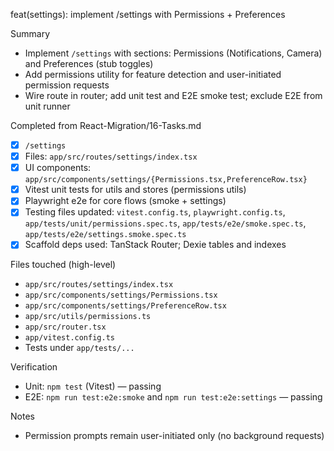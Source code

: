 feat(settings): implement /settings with Permissions + Preferences

Summary
- Implement `/settings` with sections: Permissions (Notifications, Camera) and Preferences (stub toggles)
- Add permissions utility for feature detection and user-initiated permission requests
- Wire route in router; add unit test and E2E smoke test; exclude E2E from unit runner

Completed from React-Migration/16-Tasks.md
- [x] `/settings`
- [x] Files: `app/src/routes/settings/index.tsx`
- [x] UI components: `app/src/components/settings/{Permissions.tsx,PreferenceRow.tsx}`
- [x] Vitest unit tests for utils and stores (permissions utils)
- [x] Playwright e2e for core flows (smoke + settings)
- [x] Testing files updated: `vitest.config.ts`, `playwright.config.ts`, `app/tests/unit/permissions.spec.ts`, `app/tests/e2e/smoke.spec.ts`, `app/tests/e2e/settings.smoke.spec.ts`
- [x] Scaffold deps used: TanStack Router; Dexie tables and indexes

Files touched (high-level)
- `app/src/routes/settings/index.tsx`
- `app/src/components/settings/Permissions.tsx`
- `app/src/components/settings/PreferenceRow.tsx`
- `app/src/utils/permissions.ts`
- `app/src/router.tsx`
- `app/vitest.config.ts`
- Tests under `app/tests/...`

Verification
- Unit: `npm test` (Vitest) — passing
- E2E: `npm run test:e2e:smoke` and `npm run test:e2e:settings` — passing

Notes
- Permission prompts remain user-initiated only (no background requests)

